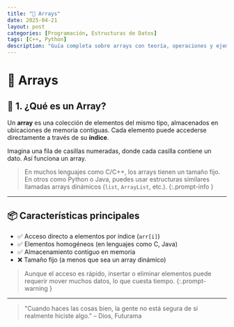 ```yaml
---
title: "🧮 Arrays"
date: 2025-04-21
layout: post
categories: [Programación, Estructuras de Datos]
tags: [C++, Python]
description: "Guía completa sobre arrays con teoría, operaciones y ejemplos en C++ y Python."
---
```


# 🧮 Arrays

## 📘 1. ¿Qué es un Array?

Un **array** es una colección de elementos del mismo tipo, almacenados en ubicaciones de memoria contiguas. Cada elemento puede accederse directamente a través de su **índice**.

Imagina una fila de casillas numeradas, donde cada casilla contiene un dato. Así funciona un array.

> En muchos lenguajes como C/C++, los arrays tienen un tamaño fijo. En otros como Python o Java, puedes usar estructuras similares llamadas arrays dinámicos (`list`, `ArrayList`, etc.).
{:.prompt-info }

---

## 📦 Características principales


- ✅ Acceso directo a elementos por índice (`arr[i]`)
- ✅ Elementos homogéneos (en lenguajes como C, Java)
- ✅ Almacenamiento contiguo en memoria
- ❌ Tamaño fijo (a menos que sea un array dinámico)

> Aunque el acceso es rápido, insertar o eliminar elementos puede requerir mover muchos datos, lo que cuesta tiempo.
{:.prompt-warning }

---

> "Cuando haces las cosas bien, la gente no está segura de si realmente hiciste algo." – Dios, Futurama